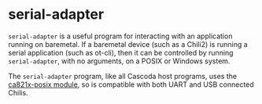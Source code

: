 <script type="text/javascript">
window.addEventListener('load', function() {
	let message = { height: document.body.scrollHeight, width: document.body.scrollWidth };	

	// window.top refers to parent window
	window.top.postMessage(message, "*");
});
</script>

# serial-adapter

`serial-adapter` is a useful program for interacting with an application running on baremetal. If a baremetal device (such as a Chili2) is running a serial application (such as ot-cli), then it can be controlled by running ``serial-adapter``, with no arguments, on a POSIX or Windows system.

The `serial-adapter` program, like all Cascoda host programs, uses the [ca821x-posix module](../../ca821x-posix/README.md), so is compatible with both UART and USB connected Chilis.
